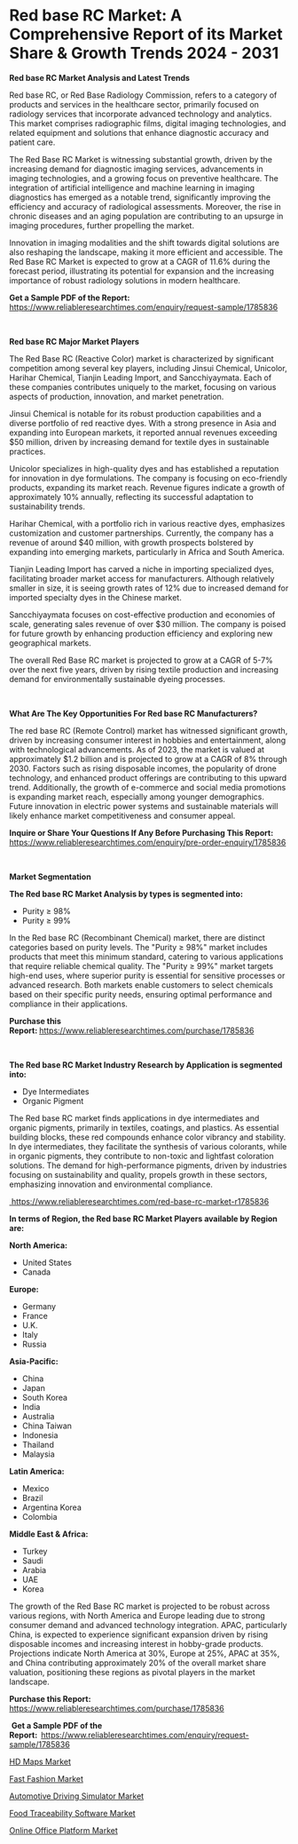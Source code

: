 <p><h1>Red base RC Market: A Comprehensive Report of its Market Share & Growth Trends 2024 - 2031</h1></p><p><strong>Red base RC Market Analysis and Latest Trends</strong></p>
<p><p>Red base RC, or Red Base Radiology Commission, refers to a category of products and services in the healthcare sector, primarily focused on radiology services that incorporate advanced technology and analytics. This market comprises radiographic films, digital imaging technologies, and related equipment and solutions that enhance diagnostic accuracy and patient care.</p><p>The Red Base RC Market is witnessing substantial growth, driven by the increasing demand for diagnostic imaging services, advancements in imaging technologies, and a growing focus on preventive healthcare. The integration of artificial intelligence and machine learning in imaging diagnostics has emerged as a notable trend, significantly improving the efficiency and accuracy of radiological assessments. Moreover, the rise in chronic diseases and an aging population are contributing to an upsurge in imaging procedures, further propelling the market.</p><p>Innovation in imaging modalities and the shift towards digital solutions are also reshaping the landscape, making it more efficient and accessible. The Red Base RC Market is expected to grow at a CAGR of 11.6% during the forecast period, illustrating its potential for expansion and the increasing importance of robust radiology solutions in modern healthcare.</p></p>
<p><strong>Get a Sample PDF of the Report:&nbsp;</strong> <a href="https://www.reliableresearchtimes.com/enquiry/request-sample/1785836?utm_campaign=1287&utm_medium=2&utm_source=Github&utm_content=ia&utm_term=09102024&utm_id=red-base-rc">https://www.reliableresearchtimes.com/enquiry/request-sample/1785836</a></p>
<p>&nbsp;</p>
<p><strong>Red base RC Major Market Players</strong></p>
<p><p>The Red Base RC (Reactive Color) market is characterized by significant competition among several key players, including Jinsui Chemical, Unicolor, Harihar Chemical, Tianjin Leading Import, and Sancchiyaymata. Each of these companies contributes uniquely to the market, focusing on various aspects of production, innovation, and market penetration.</p><p>Jinsui Chemical is notable for its robust production capabilities and a diverse portfolio of red reactive dyes. With a strong presence in Asia and expanding into European markets, it reported annual revenues exceeding $50 million, driven by increasing demand for textile dyes in sustainable practices.</p><p>Unicolor specializes in high-quality dyes and has established a reputation for innovation in dye formulations. The company is focusing on eco-friendly products, expanding its market reach. Revenue figures indicate a growth of approximately 10% annually, reflecting its successful adaptation to sustainability trends.</p><p>Harihar Chemical, with a portfolio rich in various reactive dyes, emphasizes customization and customer partnerships. Currently, the company has a revenue of around $40 million, with growth prospects bolstered by expanding into emerging markets, particularly in Africa and South America.</p><p>Tianjin Leading Import has carved a niche in importing specialized dyes, facilitating broader market access for manufacturers. Although relatively smaller in size, it is seeing growth rates of 12% due to increased demand for imported specialty dyes in the Chinese market.</p><p>Sancchiyaymata focuses on cost-effective production and economies of scale, generating sales revenue of over $30 million. The company is poised for future growth by enhancing production efficiency and exploring new geographical markets.</p><p>The overall Red Base RC market is projected to grow at a CAGR of 5-7% over the next five years, driven by rising textile production and increasing demand for environmentally sustainable dyeing processes.</p></p>
<p>&nbsp;</p>
<p><strong>What Are The Key Opportunities For Red base RC Manufacturers?</strong></p>
<p><p>The red base RC (Remote Control) market has witnessed significant growth, driven by increasing consumer interest in hobbies and entertainment, along with technological advancements. As of 2023, the market is valued at approximately $1.2 billion and is projected to grow at a CAGR of 8% through 2030. Factors such as rising disposable incomes, the popularity of drone technology, and enhanced product offerings are contributing to this upward trend. Additionally, the growth of e-commerce and social media promotions is expanding market reach, especially among younger demographics. Future innovation in electric power systems and sustainable materials will likely enhance market competitiveness and consumer appeal.</p></p>
<p><strong>Inquire or Share Your Questions If Any Before Purchasing This Report:</strong> <a href="https://www.reliableresearchtimes.com/enquiry/pre-order-enquiry/1785836?utm_campaign=1287&utm_medium=2&utm_source=Github&utm_content=ia&utm_term=09102024&utm_id=red-base-rc">https://www.reliableresearchtimes.com/enquiry/pre-order-enquiry/1785836</a></p>
<p>&nbsp;</p>
<p><strong>Market Segmentation</strong></p>
<p><strong>The Red base RC Market Analysis by types is segmented into:</strong></p>
<p><ul><li>Purity ≥ 98%</li><li>Purity ≥ 99%</li></ul></p>
<p><p>In the Red base RC (Recombinant Chemical) market, there are distinct categories based on purity levels. The "Purity ≥ 98%" market includes products that meet this minimum standard, catering to various applications that require reliable chemical quality. The "Purity ≥ 99%" market targets high-end uses, where superior purity is essential for sensitive processes or advanced research. Both markets enable customers to select chemicals based on their specific purity needs, ensuring optimal performance and compliance in their applications.</p></p>
<p><strong>Purchase this Report:&nbsp;</strong><a href="https://www.reliableresearchtimes.com/purchase/1785836?utm_campaign=1287&utm_medium=2&utm_source=Github&utm_content=ia&utm_term=09102024&utm_id=red-base-rc">https://www.reliableresearchtimes.com/purchase/1785836</a></p>
<p>&nbsp;</p>
<p><strong>The Red base RC Market Industry Research by Application is segmented into:</strong></p>
<p><ul><li>Dye Intermediates</li><li>Organic Pigment</li></ul></p>
<p><p>The Red base RC market finds applications in dye intermediates and organic pigments, primarily in textiles, coatings, and plastics. As essential building blocks, these red compounds enhance color vibrancy and stability. In dye intermediates, they facilitate the synthesis of various colorants, while in organic pigments, they contribute to non-toxic and lightfast coloration solutions. The demand for high-performance pigments, driven by industries focusing on sustainability and quality, propels growth in these sectors, emphasizing innovation and environmental compliance.</p></p>
<p><a href="https://www.reliableresearchtimes.com/red-base-rc-market-r1785836?utm_campaign=1287&utm_medium=2&utm_source=Github&utm_content=ia&utm_term=09102024&utm_id=red-base-rc">&nbsp;https://www.reliableresearchtimes.com/red-base-rc-market-r1785836</a></p>
<p><strong>In terms of Region, the Red base RC Market Players available by Region are:</strong></p>
<p>
    <p> <strong> North America: </strong>
        <ul>
            <li>United States</li>
            <li>Canada</li>
        </ul>
        </p> 
    <p> <strong> Europe: </strong>
        <ul>
            <li>Germany</li>
            <li>France</li>
            <li>U.K.</li>
            <li>Italy</li>
            <li>Russia</li>
        </ul>
        </p> 
    <p> <strong> Asia-Pacific: </strong>
        <ul>
            <li>China</li>
            <li>Japan</li>
            <li>South Korea</li>
            <li>India</li>
            <li>Australia</li>
            <li>China Taiwan</li>
            <li>Indonesia</li>
            <li>Thailand</li>
            <li>Malaysia</li>
        </ul>
        </p> 
    <p> <strong> Latin America: </strong>
        <ul>
            <li>Mexico</li>
            <li>Brazil</li>
            <li>Argentina Korea</li>
            <li>Colombia</li>
        </ul>
        </p> 
    <p> <strong> Middle East & Africa: </strong>
        <ul>
            <li>Turkey</li>
            <li>Saudi</li>
            <li>Arabia</li>
            <li>UAE</li>
            <li>Korea</li>
        </ul>
    </p>
    </p>
<p><p>The growth of the Red Base RC market is projected to be robust across various regions, with North America and Europe leading due to strong consumer demand and advanced technology integration. APAC, particularly China, is expected to experience significant expansion driven by rising disposable incomes and increasing interest in hobby-grade products. Projections indicate North America at 30%, Europe at 25%, APAC at 35%, and China contributing approximately 20% of the overall market share valuation, positioning these regions as pivotal players in the market landscape.</p></p>
<p><strong>Purchase this Report: </strong><a href="https://www.reliableresearchtimes.com/purchase/1785836?utm_campaign=1287&utm_medium=2&utm_source=Github&utm_content=ia&utm_term=09102024&utm_id=red-base-rc">https://www.reliableresearchtimes.com/purchase/1785836</a></p>
<p>&nbsp;<strong>Get a Sample PDF of the Report:&nbsp;&nbsp;</strong><a href="https://www.reliableresearchtimes.com/enquiry/request-sample/1785836?utm_campaign=1287&utm_medium=2&utm_source=Github&utm_content=ia&utm_term=09102024&utm_id=red-base-rc">https://www.reliableresearchtimes.com/enquiry/request-sample/1785836</a></p>
<p><strong></strong></p>
<p><p><a href="https://www.linkedin.com/pulse/global-hd-maps-market-trends-analysis-future-growth-prospects-u2hff?utm_campaign=1287&utm_medium=2&utm_source=Github&utm_content=ia&utm_term=09102024&utm_id=red-base-rc">HD Maps Market</a></p><p><a href="https://www.linkedin.com/pulse/fast-fashion-mosaic-piecing-together-global-market-dynamics-2024-2031-mzshf?utm_campaign=1287&utm_medium=2&utm_source=Github&utm_content=ia&utm_term=09102024&utm_id=red-base-rc">Fast Fashion Market</a></p><p><a href="https://www.linkedin.com/pulse/automotive-driving-simulator-market-evolution-global-0am4e?utm_campaign=1287&utm_medium=2&utm_source=Github&utm_content=ia&utm_term=09102024&utm_id=red-base-rc">Automotive Driving Simulator Market</a></p><p><a href="https://www.linkedin.com/pulse/food-traceability-software-market-evolution-global-trends-regional-zs28f?utm_campaign=1287&utm_medium=2&utm_source=Github&utm_content=ia&utm_term=09102024&utm_id=red-base-rc">Food Traceability Software Market</a></p><p><a href="https://www.linkedin.com/pulse/online-office-platform-market-overview-forecast-2024-2031-dzibf?utm_campaign=1287&utm_medium=2&utm_source=Github&utm_content=ia&utm_term=09102024&utm_id=red-base-rc">Online Office Platform Market</a></p></p>